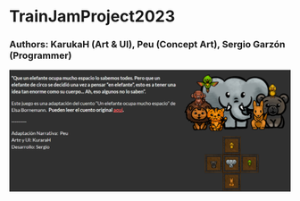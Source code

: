 # TrainJamProject2023

### Authors: KarukaH (Art & UI), Peu (Concept Art), Sergio Garzón (Programmer)

<img src="./ImagesReadme/Wallpaper.png" alt="Imagen principal">